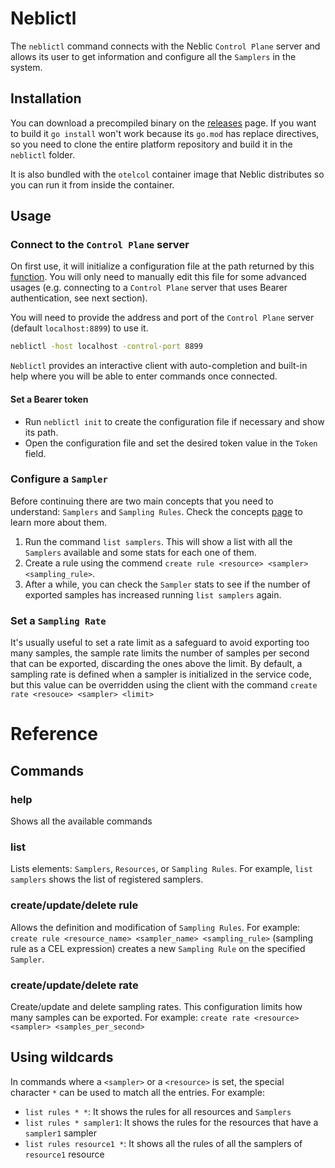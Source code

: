 # Neblictl

<!--learn-start-->
<!-- Not used in docs -->
<!--learn-end-->

<!--how-to-start-->
The `neblictl` command connects with the Neblic `Control Plane` server and allows its user to get information and configure all the `Samplers` in the system.

## Installation

You can download a precompiled binary on the [releases](https://github.com/neblic/platform/releases) page. If you want to build it `go install` won't work because its `go.mod` has replace directives, so you need to clone the entire platform repository and build it in the `neblictl` folder.

It is also bundled with the `otelcol` container image that Neblic distributes so you can run it from inside the container.

## Usage

### Connect to the `Control Plane` server

On first use, it will initialize a configuration file at the path returned by this [function](https://pkg.go.dev/os#UserConfigDir). You will only need to manually edit this file for some advanced usages (e.g. connecting to a `Control Plane` server that uses Bearer authentication, see next section).

You will need to provide the address and port of the `Control Plane` server (default `localhost:8899`) to use it.

``` sh
neblictl -host localhost -control-port 8899
```

`Neblictl` provides an interactive client with auto-completion and built-in help where you will be able to enter commands once connected.

#### Set a Bearer token
- Run `neblictl init` to create the configuration file if necessary and show its path.
- Open the configuration file and set the desired token value in the `Token` field.

### Configure a `Sampler`

Before continuing there are two main concepts that you need to understand: `Samplers` and `Sampling Rules`. Check the concepts [page](https://neblic.github.io/platform/getting-started/concepts/) to learn more about them.

1. Run the command `list samplers`. This will show a list with all the `Samplers` available and some stats for each one of them.
2. Create a rule using the commend `create rule <resource> <sampler> <sampling_rule>`.
3. After a while, you can check the `Sampler` stats to see if the number of exported samples has increased running `list samplers` again.

### Set a `Sampling Rate`

It's usually useful to set a rate limit as a safeguard to avoid exporting too many samples, the sample rate limits the number of samples per second that can be exported, discarding the ones above the limit. By default, a sampling rate is defined when a sampler is initialized in the service code, but this value can be overridden using the client with the command `create rate <resouce> <sampler> <limit>`
<!--how-to-end-->

<!--ref-start-->
# Reference

## Commands

### help

Shows all the available commands

### list

Lists elements: `Samplers`, `Resources`, or `Sampling Rules`. For example, `list samplers` shows the list of registered samplers.

### create/update/delete rule

Allows the definition and modification of `Sampling Rules`. For example: `create rule <resource_name> <sampler_name> <sampling_rule>` (sampling rule as a CEL expression) creates a new `Sampling Rule` on the specified `Sampler`.

### create/update/delete rate

Create/update and delete sampling rates. This configuration limits how many samples can be exported. For example: `create rate <resource> <sampler> <samples_per_second>`

## Using wildcards

In commands where a `<sampler>` or a `<resource>` is set, the special character `*` can be used to match all the entries. For example:

- `list rules * *`: It shows the rules for all resources and `Samplers`
- `list rules * sampler1`: It shows the rules for the resources that have a `sampler1` sampler
- `list rules resource1 *`: It shows all the rules of all the samplers of `resource1` resource
<!--ref-end-->
